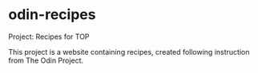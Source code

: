 # odin-recipes
Project: Recipes for TOP

This project is a website containing recipes, created following instruction from The Odin Project.